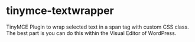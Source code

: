 # tinymce-textwrapper
TinyMCE Plugin to wrap selected text in a span tag with custom CSS class. The best part is you can do this within the Visual Editor of WordPress.
